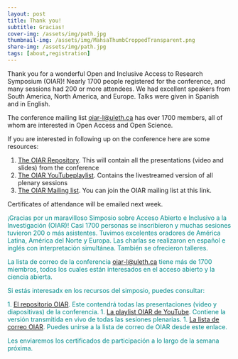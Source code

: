 ```yaml
---
layout: post
title: Thank you! 
subtitle: Gracias!
cover-img: /assets/img/path.jpg
thumbnail-img: /assets/img/MahsaThumbCroppedTransparent.png
share-img: /assets/img/path.jpg
tags: [about,registration]
---
```


Thank you for a wonderful Open and Inclusive Access to Research Symposium (OIAR)! Nearly 1700 people registered for the conference, and many sessions had 200 or more attendees. We had excellent speakers from South America, North America, and Europe. Talks were given in Spanish and in English.

The conference mailing list oiar-l@uleth.ca has over 1700 members, all of whom are interested in Open Access and Open Science. 

If you are interested in following up on the conference here are some resources:

1. [The OIAR Repository](https://zenodo.org/communities/oiar/). This will contain all the presentations (video and slides) from the conference
1. [The OIAR YouTubeplaylist](https://www.youtube.com/playlist?list=PLjxMH6JwH1oPHQEm4ERpJIpCeoPHma4cP). Contains the livestreamed version of all plenary sessions
1. [The OIAR Mailing list](http://listserv.uleth.ca/mailman/listinfo/oiar-l). You can join the OIAR mailing list at this link.

Certificates of attendance will be emailed next week.

<span style="color: DarkCyan;">¡Gracias por un maravilloso Simposio sobre Acceso Abierto e Inclusivo a la Investigación (OIAR)! Casi 1700 personas se inscribieron y muchas sesiones tuvieron 200 o más asistentes. Tuvimos excelentes oradores de América Latina, América del Norte y Europa. Las charlas se realizaron en español e inglés con interpretación simultánea. También se ofrecieron talleres.</span>

<span style="color: DarkCyan;">La lista de correo de la conferencia oiar-l@uleth.ca tiene más de 1700 miembros, todos los cuales están interesados en el acceso abierto y la ciencia abierta.</span>

<span style="color: DarkCyan;">Si estás interesadx en los recursos del simposio, puedes consultar:</span>

<span style="color: DarkCyan;">1. [El repositorio OIAR](https://zenodo.org/communities/oiar/). Este contendrá todas las presentaciones (video y diapositivas) de la conferencia.</span>
<span style="color: DarkCyan;">1. [La playlist OIAR de YouTube](https://www.youtube.com/playlist?list=PLjxMH6JwH1oPHQEm4ERpJIpCeoPHma4cP). Contiene la versión transmitida en vivo de todas las sesiones plenarias.</span>
<span style="color: DarkCyan;">1. [La lista de correo OIAR](http://listserv.uleth.ca/mailman/listinfo/oiar-l). Puedes unirse a la lista de correo de OIAR desde este enlace.</span>

<span style="color: DarkCyan;">Les enviaremos los certificados de participación a lo largo de la semana próxima. </span>